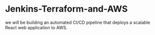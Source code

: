 # Jenkins-Terraform-and-AWS
we will be building an automated CI/CD pipeline that deploys a scalable React web application to AWS.
